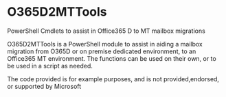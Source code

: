 # O365D2MTTools
PowerShell Cmdlets to assist in Office365 D to MT mailbox migrations

O365D2MTTools is a PowerShell module to assist in aiding a mailbox migration from O365D or on premise dedicated environment, to an Office365 MT environment. The functions can be used on their own, or to be used in a script as needed.


The code provided is for example purposes, and is not provided,endorsed, or supported by Microsoft
